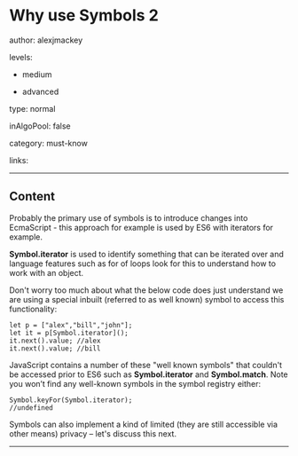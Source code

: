 # Why use Symbols 2
author: alexjmackey

levels:

  - medium

  - advanced

type: normal

inAlgoPool: false

category: must-know

links:

---
## Content

Probably the primary use of symbols is to introduce changes into EcmaScript - this approach for example is used by ES6 with iterators for example.

**Symbol.iterator** is used to identify something that can be iterated over and  language features such as for of loops look for this to understand how to work with an object.

Don't worry too much about what the below code does just understand we are using a special inbuilt (referred to as well known) symbol to access this functionality:

```
let p = ["alex","bill","john"];
let it = p[Symbol.iterator]();
it.next().value; //alex
it.next().value; //bill
```

JavaScript contains a number of these "well known symbols" that couldn't be accessed prior to ES6 such as **Symbol.iterator** and **Symbol.match**. Note you won’t find any well-known symbols in the symbol registry either:

```
Symbol.keyFor(Symbol.iterator);
//undefined
```

Symbols can also implement a kind of limited (they are still accessible via other means) privacy – let's discuss this next.

---